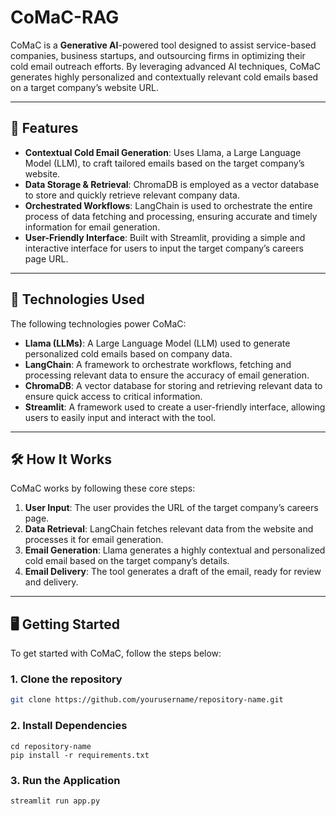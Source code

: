 # CoMaC-RAG

CoMaC is a **Generative AI**-powered tool designed to assist service-based companies, business startups, and outsourcing firms in optimizing their cold email outreach efforts. By leveraging advanced AI techniques, CoMaC generates highly personalized and contextually relevant cold emails based on a target company’s website URL.

---

## 🚀 **Features**

- **Contextual Cold Email Generation**: Uses Llama, a Large Language Model (LLM), to craft tailored emails based on the target company’s website.
- **Data Storage & Retrieval**: ChromaDB is employed as a vector database to store and quickly retrieve relevant company data.
- **Orchestrated Workflows**: LangChain is used to orchestrate the entire process of data fetching and processing, ensuring accurate and timely information for email generation.
- **User-Friendly Interface**: Built with Streamlit, providing a simple and interactive interface for users to input the target company’s careers page URL.

---

## 🔧 **Technologies Used**

The following technologies power CoMaC:

- **Llama (LLMs)**: A Large Language Model (LLM) used to generate personalized cold emails based on company data.
- **LangChain**: A framework to orchestrate workflows, fetching and processing relevant data to ensure the accuracy of email generation.
- **ChromaDB**: A vector database for storing and retrieving relevant data to ensure quick access to critical information.
- **Streamlit**: A framework used to create a user-friendly interface, allowing users to easily input and interact with the tool.

---

## 🛠️ **How It Works**

CoMaC works by following these core steps:

1. **User Input**: The user provides the URL of the target company’s careers page.
2. **Data Retrieval**: LangChain fetches relevant data from the website and processes it for email generation.
3. **Email Generation**: Llama generates a highly contextual and personalized cold email based on the target company’s details.
4. **Email Delivery**: The tool generates a draft of the email, ready for review and delivery.

---

## 🖥️ **Getting Started**

To get started with CoMaC, follow the steps below:

### 1. **Clone the repository**

```bash
git clone https://github.com/yourusername/repository-name.git
```
### 2. **Install Dependencies**
```
cd repository-name
pip install -r requirements.txt
```
### 3. **Run the Application**
```
streamlit run app.py
```


